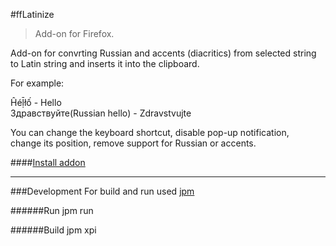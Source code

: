 #ffLatinize
>Add-on for Firefox.

Add-on for convrting Russian and accents (diacritics) from selected string  
to Latin string and inserts it into the clipboard.

For example:

Ĥéḹłố - Hello  
Здравствуйте(Russian hello) - Zdravstvujte

You can change the keyboard shortcut, disable pop-up notification,  
change its position, remove support for Russian or accents.

####[Install addon](https://addons.mozilla.org/ru/firefox/addon/fflatinize/)
  
------------
###Development
For build and run used [jpm](https://developer.mozilla.org/en-US/Add-ons/SDK/Tools/jpm#Installation)  

######Run
      jpm run

######Build
      jpm xpi
